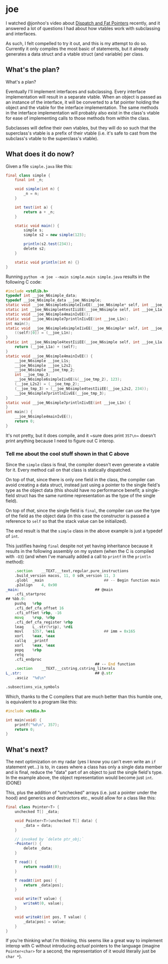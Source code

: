 # joe

I watched @jonhoo's video about [Dispatch and Fat Pointers][1] recently, and it
answered a lot of questions I had about how vtables work with subclassing and
interfaces.

As such, I felt compelled to try it out, and this is my attempt to do so.
Currently it only compiles the most basic of statements, but it already
generates a data struct and a vtable struct (and variable) per class.

[1]: https://www.youtube.com/watch?v=xcygqF5LVmM

## What's the plan?

What's a plan?

Eventually I'll implement interfaces and subclassing. Every interface
implementation will result in a separate vtable. When an object is passed as an
instance of the interface, it will be converted to a fat pointer holding the
object and the vtable for the interface implementation. The same methods in the
interface implementation will probably also exist in the class's vtable for
ease of implementing calls to those methods from within the class.

Subclasses will define their own vtables, but they will do so such that the
superclass's vtable is a prefix of their vtable (i.e. it's safe to cast from
the subclass's vtable to the superclass's vtable).

## What does it do now?

Given a file `simple.java` like this:

```java
final class simple {
    final int _n;

    void simple(int n) {
        _n = n;
    }

    int test(int a) {
        return a + _n;
    }

    static void main() {
        simple s;
        simple s2 = new simple(123);

        println(s2.test(234));
        delete s2;
    }

    static void println(int n) {}
}
```

Running `python -m joe --main simple.main simple.java` results in the following
C code:

```c
#include <stdlib.h>
typedef int __joe_N6simple_data;
typedef __joe_N6simple_data __joe_N6simple;
static void __joe_N6simple6simpleIivEE(__joe_N6simple* self, int __joe_L1n);
static int __joe_N6simple4testIiiEE(__joe_N6simple self, int __joe_L1a);
static void __joe_N6simple4mainIvEE();
static void __joe_N6simple7printlnIivEE(int __joe_L1n);
int main();
static void __joe_N6simple6simpleIivEE(__joe_N6simple* self, int __joe_L1n) {
    ((self)[0]) = (__joe_L1n);
}
static int __joe_N6simple4testIiiEE(__joe_N6simple self, int __joe_L1a) {
    return (__joe_L1a) + (self);
}
static void __joe_N6simple4mainIvEE() {
    __joe_N6simple __joe_L1s;
    __joe_N6simple __joe_L2s2;
    __joe_N6simple __joe_tmp_2;
    int __joe_tmp_3;
    __joe_N6simple6simpleIivEE(&(__joe_tmp_2), 123);
    (__joe_L2s2) = (__joe_tmp_2);
    (__joe_tmp_3) = (__joe_N6simple4testIiiEE(__joe_L2s2, 234));
    __joe_N6simple7printlnIivEE(__joe_tmp_3);
}
static void __joe_N6simple7printlnIivEE(int __joe_L1n) {
}
int main() {
    __joe_N6simple4mainIvEE();
    return 0;
}
```

It's not pretty, but it does compile, and it ~sure does print `357\n`~ doesn't
print anything because I need to figure out C interop.


### Tell me about the cool stuff shown in that C above

Since the `simple` class is final, the compiler doesn't even generate a vtable
for it. Every method call on that class is statically dispatched.

On top of that, since there is only one field in the class, the compiler can
avoid creating a data struct, instead just using a pointer to the single
field's type as the object data (this should have no performance benefit; a
single-field struct has the same runtime representation as the type of the
single field).

On top of _that_, since the single field is `final`, the compiler can use the
type of the field as the object data (in this case the constructor is passed a
reference to `self` so that the stack value can be initialized).

The end result is that the `simple` class in the above example is just a
typedef of `int`.

This justifies having `final` despite not yet having inheritance because it
results in the following assembly on my system (when the C is compiled with
`-O3`) (and when I've manually added a call to `printf` in the `println`
method):

```asm
	.section	__TEXT,__text,regular,pure_instructions
	.build_version macos, 11, 0	sdk_version 11, 3
	.globl	_main                           ## -- Begin function main
	.p2align	4, 0x90
_main:                                  ## @main
	.cfi_startproc
## %bb.0:
	pushq	%rbp
	.cfi_def_cfa_offset 16
	.cfi_offset %rbp, -16
	movq	%rsp, %rbp
	.cfi_def_cfa_register %rbp
	leaq	L_.str(%rip), %rdi
	movl	$357, %esi                      ## imm = 0x165
	xorl	%eax, %eax
	callq	_printf
	xorl	%eax, %eax
	popq	%rbp
	retq
	.cfi_endproc
                                        ## -- End function
	.section	__TEXT,__cstring,cstring_literals
L_.str:                                 ## @.str
	.asciz	"%d\n"

.subsections_via_symbols
```

Which, thanks to the C compilers that are much better than this humble one, is
equivalent to a program like this:

```c
#include <stdio.h>

int main(void) {
    printf("%d\n", 357);
    return 0;
}
```

## What's next?

The next optimization on my radar (yes I know you can't even write an `if`
statement yet...) is to, in cases where a class has only a single data member
and is final, reduce the "data" part of an object to just the single field's
type. In the example above, the object representation would become just `int`.
(DONE)

This, plus the addition of "unchecked" arrays (i.e. just a pointer under the
hood) and generics and destructors etc., would allow for a class like this:

```java
final class Pointer<T> {
    unchecked T[] _data;

    void Pointer<T>(unchecked T[] data) {
        _data = data;
    }

    // invoked by `delete ptr_obj;`
    ~Pointer() {
        delete _data;
    }

    T read() {
        return readAt(0);
    }

    T readAt(int pos) {
        return _data[pos];
    }

    void write(T value) {
        writeAt(0, value);
    }

    void writeAt(int pos, T value) {
        _data[pos] = value;
    }
}
```

If you're thinking what I'm thinking, this seems like a great way to implement
interop with C without introducing _actual_ pointers to the language (imagine
`Pointer<char>` for a second; the representation of it would literally just be
`char *`).
